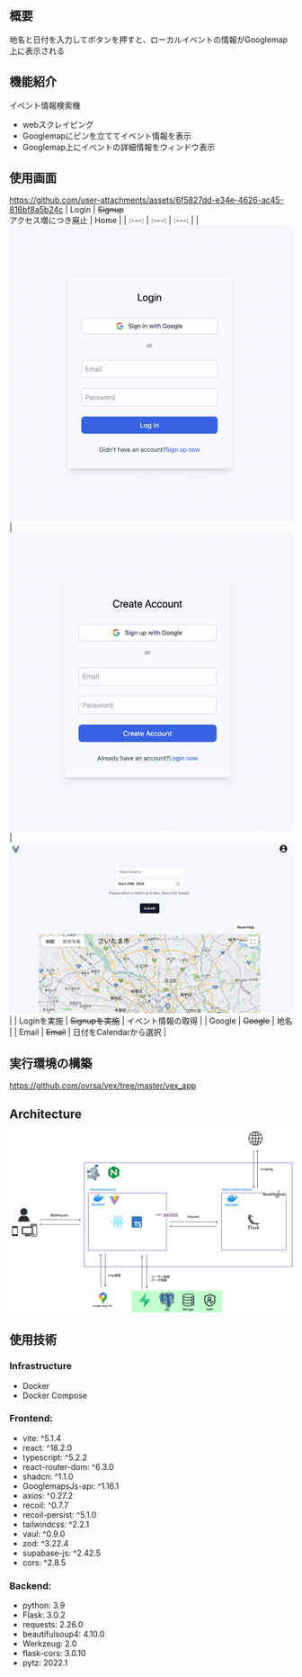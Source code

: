 ## 概要 
地名と日付を入力してボタンを押すと、ローカルイベントの情報がGooglemap上に表示される

## 機能紹介
イベント情報検索機
- webスクレイピング
- Googlemapにピンを立ててイベント情報を表示
- Googlemap上にイベントの詳細情報をウィンドウ表示


## 使用画面
https://github.com/user-attachments/assets/6f5827dd-e34e-4626-ac45-816bf8a5b24c
| Login | ~~Signup~~<br>アクセス増につき廃止 | Home |
| :---: | :---: | :---: |
| ![Login](public/app_images/Login.png) | ![Signup](public/app_images/Signup.png) | ![Home](public/app_images/Home.png) |
| Loginを実施 | ~~Signupを実施~~ | イベント情報の取得 |
| Google | ~~Google~~ | 地名 |
| Email | ~~Email~~ | 日付をCalendarから選択 |

## 実行環境の構築
https://github.com/ovrsa/vex/tree/master/vex_app

## Architecture
![Architecture](public/app_images/vex.png)

## 使用技術
### Infrastructure
- Docker
- Docker Compose

### Frontend:
- vite: ^5.1.4
- react: ^18.2.0
- typescript: ^5.2.2
- react-router-dom: ^6.3.0
- shadcn: ^1.1.0
- GooglemapsJs-api: ^1.16.1
- axios: ^0.27.2
- recoil: ^0.7.7
- recoil-persist: ^5.1.0
- tailwindcss: ^2.2.1
- vaul: ^0.9.0
- zod: ^3.22.4
- supabase-js: ^2.42.5
- cors: ^2.8.5

### Backend:
- python: 3.9
- Flask: 3.0.2
- requests: 2.26.0
- beautifulsoup4: 4.10.0
- Werkzeug: 2.0
- flask-cors: 3.0.10
- pytz: 2022.1
